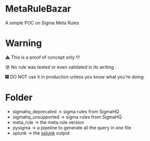 # MetaRuleBazar
A simple POC on Sigma Meta Rules 

# Warning

⚠️ This is a proof of concept only !!!

😰 No rule was tested or even validated in its writing .

🎆 DO NOT use it in production unless you know what you're doing.

# Folder

- sigmahq_deprecated -> sigma rules from SigmaHQ
- sigmahq_unsupported -> sigma rules from SigmaHQ
- meta_rule -> the meta rule version 
- pysigma -> a pipeline to generate all the query in one file
- splunk -> the [splunk](splunk/splunk.md) output


